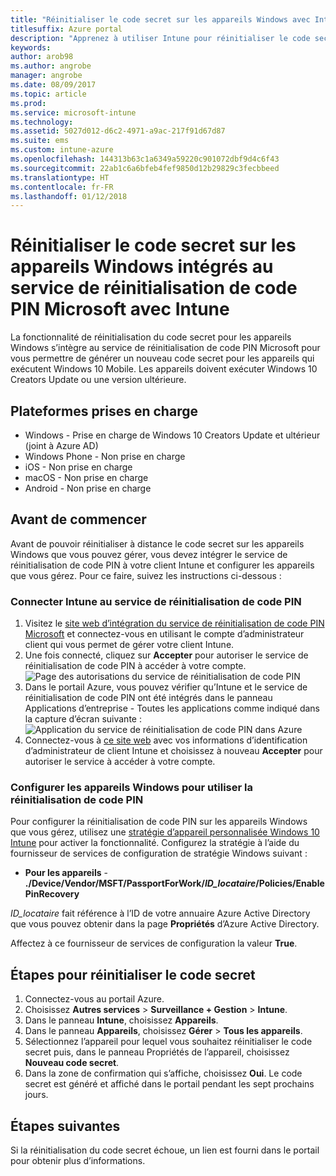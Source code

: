 ```yaml
---
title: "Réinitialiser le code secret sur les appareils Windows avec Intune"
titlesuffix: Azure portal
description: "Apprenez à utiliser Intune pour réinitialiser le code secret sur les appareils Windows intégrés au service de réinitialisation de code PIN Microsoft."
keywords: 
author: arob98
ms.author: angrobe
manager: angrobe
ms.date: 08/09/2017
ms.topic: article
ms.prod: 
ms.service: microsoft-intune
ms.technology: 
ms.assetid: 5027d012-d6c2-4971-a9ac-217f91d67d87
ms.suite: ems
ms.custom: intune-azure
ms.openlocfilehash: 144313b63c1a6349a59220c901072dbf9d4c6f43
ms.sourcegitcommit: 22ab1c6a6bfeb4fef9850d12b29829c3fecbbeed
ms.translationtype: HT
ms.contentlocale: fr-FR
ms.lasthandoff: 01/12/2018
---
```

# <a name="reset-the-passcode-on-windows-devices-integrated-with-the-microsoft-pin-reset-service-using-intune"></a>Réinitialiser le code secret sur les appareils Windows intégrés au service de réinitialisation de code PIN Microsoft avec Intune

La fonctionnalité de réinitialisation du code secret pour les appareils Windows s’intègre au service de réinitialisation de code PIN Microsoft pour vous permettre de générer un nouveau code secret pour les appareils qui exécutent Windows 10 Mobile. Les appareils doivent exécuter Windows 10 Creators Update ou une version ultérieure.

## <a name="supported-platforms"></a>Plateformes prises en charge

- Windows - Prise en charge de Windows 10 Creators Update et ultérieur (joint à Azure AD)
- Windows Phone - Non prise en charge
- iOS - Non prise en charge
- macOS - Non prise en charge
- Android - Non prise en charge


## <a name="before-you-start"></a>Avant de commencer

Avant de pouvoir réinitialiser à distance le code secret sur les appareils Windows que vous pouvez gérer, vous devez intégrer le service de réinitialisation de code PIN à votre client Intune et configurer les appareils que vous gérez. Pour ce faire, suivez les instructions ci-dessous :

### <a name="connect-intune-with-the-pin-reset-service"></a>Connecter Intune au service de réinitialisation de code PIN

1. Visitez le [site web d’intégration du service de réinitialisation de code PIN Microsoft](https://login.windows.net/common/oauth2/authorize?response_type=code&client_id=b8456c59-1230-44c7-a4a2-99b085333e84&resource=https%3A%2F%2Fgraph.windows.net&redirect_uri=https%3A%2F%2Fcred.microsoft.com&state=e9191523-6c2f-4f1d-a4f9-c36f26f89df0&prompt=admin_consent) et connectez-vous en utilisant le compte d’administrateur client qui vous permet de gérer votre client Intune.
2. Une fois connecté, cliquez sur **Accepter** pour autoriser le service de réinitialisation de code PIN à accéder à votre compte.<br>
![Page des autorisations du service de réinitialisation de code PIN](./media/pin-reset-service-application.png)
3. Dans le portail Azure, vous pouvez vérifier qu’Intune et le service de réinitialisation de code PIN ont été intégrés dans le panneau Applications d’entreprise - Toutes les applications comme indiqué dans la capture d’écran suivante :<br>
![Application du service de réinitialisation de code PIN dans Azure](./media/pin-reset-service-home-screen.png)
4. Connectez-vous à [ce site web](https://login.windows.net/common/oauth2/authorize?response_type=code&client_id=9115dd05-fad5-4f9c-acc7-305d08b1b04e&resource=https%3A%2F%2Fcred.microsoft.com%2F&redirect_uri=ms-appx-web%3A%2F%2FMicrosoft.AAD.BrokerPlugin%2F9115dd05-fad5-4f9c-acc7-305d08b1b04e&state=6765f8c5-f4a7-4029-b667-46a6776ad611&prompt=admin_consent) avec vos informations d’identification d’administrateur de client Intune et choisissez à nouveau **Accepter** pour autoriser le service à accéder à votre compte.

### <a name="configure-windows-devices-to-use-pin-reset"></a>Configurer les appareils Windows pour utiliser la réinitialisation de code PIN

Pour configurer la réinitialisation de code PIN sur les appareils Windows que vous gérez, utilisez une [stratégie d’appareil personnalisée Windows 10 Intune](custom-settings-windows-10.md) pour activer la fonctionnalité. Configurez la stratégie à l’aide du fournisseur de services de configuration de stratégie Windows suivant :


- **Pour les appareils** - **./Device/Vendor/MSFT/PassportForWork/*ID_locataire*/Policies/EnablePinRecovery**

*ID_locataire* fait référence à l’ID de votre annuaire Azure Active Directory que vous pouvez obtenir dans la page **Propriétés** d’Azure Active Directory.

Affectez à ce fournisseur de services de configuration la valeur **True**.

## <a name="steps-to-reset-the-passcode"></a>Étapes pour réinitialiser le code secret

1. Connectez-vous au portail Azure.
2. Choisissez **Autres services** > **Surveillance + Gestion** > **Intune**.
3. Dans le panneau **Intune**, choisissez **Appareils**.
4. Dans le panneau **Appareils**, choisissez **Gérer** > **Tous les appareils**.
5. Sélectionnez l’appareil pour lequel vous souhaitez réinitialiser le code secret puis, dans le panneau Propriétés de l’appareil, choisissez **Nouveau code secret**.
6. Dans la zone de confirmation qui s’affiche, choisissez **Oui**. Le code secret est généré et affiché dans le portail pendant les sept prochains jours.

## <a name="next-steps"></a>Étapes suivantes

Si la réinitialisation du code secret échoue, un lien est fourni dans le portail pour obtenir plus d’informations.


